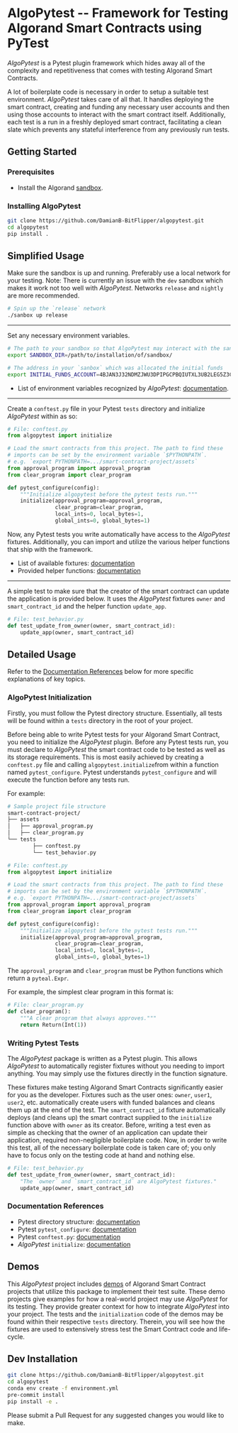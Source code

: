 # AlgoPytest -- Framework for Testing Algorand Smart Contracts using PyTest

*AlgoPytest* is a Pytest plugin framework which hides away all of the complexity and repetitiveness that comes with testing Algorand Smart Contracts. 

A lot of boilerplate code is necessary in order to setup a suitable test environment. *AlgoPytest* takes care of all that. It handles deploying the smart contract, creating and funding any necessary user accounts and then using those accounts to interact with the smart contract itself. Additionally, each test is a run in a freshly deployed smart contract, facilitating a clean slate which prevents any stateful interference from any previously run tests. 

## Getting Started

### Prerequisites

- Install the Algorand [sandbox](https://github.com/algorand/sandbox).

### Installing AlgoPytest
```bash
git clone https://github.com/DamianB-BitFlipper/algopytest.git
cd algopytest
pip install .
```

## Simplified Usage
Make sure the sandbox is up and running. Preferably use a local network for your testing. Note: There is currently an issue with the `dev` sandbox which makes it work not too well with *AlgoPytest*. Networks `release` and `nightly` are more recommended.
```bash
# Spin up the `release` network
./sanbox up release
```
---
Set any necessary environment variables. 
```bash
# The path to your sandbox so that AlgoPytest may interact with the sandbox
export SANDBOX_DIR=/path/to/installation/of/sandbox/

# The address in your `sanbox` which was allocated the initial funds
export INITIAL_FUNDS_ACCOUNT=4BJAN3J32NDMZJWU3DPIPGCPBQIUTXL3UB2LEG5Z3CFPRJZOOZC2GH5DMQ
```
- List of environment variables recognized by *AlgoPytest*: [documentation](TODO).

----
Create a `conftest.py` file in your Pytest `tests` directory and initialize *AlgoPytest* within as so:

```python
# File: conftest.py
from algopytest import initialize

# Load the smart contracts from this project. The path to find these
# imports can be set by the environment variable `$PYTHONPATH`.
# e.g. `export PYTHONPATH=.../smart-contract-project/assets`
from approval_program import approval_program
from clear_program import clear_program

def pytest_configure(config):
    """Initialize algopytest before the pytest tests run."""
    initialize(approval_program=approval_program, 
               clear_program=clear_program,
               local_ints=0, local_bytes=1, 
               global_ints=0, global_bytes=1)
```

Now, any Pytest tests you write automatically have access to the *AlgoPytest* fixtures. Additionally, you can import and utilize the various helper functions that ship with the framework.

- List of available fixtures: [documentation](https://algopytest.readthedocs.io/en/latest/fixtures.html)
- Provided helper functions: [documentation](https://algopytest.readthedocs.io/en/latest/algopytest.html)
----
A simple test to make sure that the creator of the smart contract can update the application is provided below. It uses the *AlgoPytest* fixtures `owner` and `smart_contract_id` and the helper function `update_app`.

```python
# File: test_behavior.py
def test_update_from_owner(owner, smart_contract_id):
    update_app(owner, smart_contract_id)
```

## Detailed Usage
Refer to the [Documentation References](./README.md#TODO) below for more specific explanations of key topics.

### AlgoPytest Initialization
Firstly, you must follow the Pytest directory structure. Essentially, all tests will be found within a `tests` directory in the root of your project.

Before being able to write Pytest tests for your Algorand Smart Contract, you need to initialize the *AlgoPytest* plugin. Before any Pytest tests run, you must declare to *AlgoPytest* the smart contract code to be tested as well as its storage requirements. This is most easily achieved by creating a `conftest.py` file and calling `algopytest.initialize`from within a function named `pytest_configure`. Pytest understands `pytest_configure` and will execute the function before any tests run.

For example:
```bash
# Sample project file structure
smart-contract-project/
├── assets
│   ├── approval_program.py
│   ├── clear_program.py
└── tests
        ├── conftest.py
        └── test_behavior.py
```

```python
# File: conftest.py
from algopytest import initialize

# Load the smart contracts from this project. The path to find these
# imports can be set by the environment variable `$PYTHONPATH`.
# e.g. `export PYTHONPATH=.../smart-contract-project/assets`
from approval_program import approval_program
from clear_program import clear_program

def pytest_configure(config):
    """Initialize algopytest before the pytest tests run."""
    initialize(approval_program=approval_program, 
               clear_program=clear_program,
               local_ints=0, local_bytes=1, 
               global_ints=0, global_bytes=1)
```

The `approval_program` and `clear_program` must be Python functions which return a `pyteal.Expr`. 

For example, the simplest clear program in this format is:
```python
# File: clear_program.py
def clear_program():
    """A clear program that always approves."""
    return Return(Int(1))
```

### Writing Pytest Tests

The *AlgoPytest* package is written as a Pytest plugin. This allows *AlgoPytest* to automatically register fixtures without you needing to import anything.  You may simply use the fixtures directly in the function signature.

These fixtures make testing Algorand Smart Contracts significantly easier for you as the developer. Fixtures such as the user ones: `owner`, `user1`, `user2`, etc. automatically create users with funded balances and cleans them up at the end of the test. The `smart_contract_id` fixture automatically deploys (and cleans up) the smart contract supplied to the `initialize` function above with `owner` as its creator. Before, writing a test even as simple as checking that the owner of an application can update their application, required non-negligible boilerplate code. Now, in order to write this test, all of the necessary boilerplate code is taken care of; you only have to focus only on the testing code at hand and nothing else.

```python
# File: test_behavior.py
def test_update_from_owner(owner, smart_contract_id):
    "The `owner` and `smart_contract_id` are AlgoPytest fixtures."
    update_app(owner, smart_contract_id)
```

### Documentation References
- Pytest directory structure: [documentation](https://docs.pytest.org/en/6.2.x/goodpractices.html#choosing-a-test-layout-import-rules)
- Pytest `pytest_configure`: [documentation](https://docs.pytest.org/en/6.2.x/reference.html#pytest.hookspec.pytest_configure)
- Pytest `conftest.py`: [documentation](https://docs.pytest.org/en/latest/reference/fixtures.html#conftest-py-sharing-fixtures-across-multiple-files)
- *AlgoPytest* `initialize`: [documentation](https://algopytest.readthedocs.io/en/latest/algopytest.html#algopytest.initialize)

## Demos

This *AlgoPytest* project includes [demos](TODO) of Algorand Smart Contract projects that utilize this package to implement their test suite. These demo projects give examples for how a real-world project may use *AlgoPytest* for its testing. They provide greater context for how to integrate *AlgoPytest* into your project. The tests and the `initialization` code of the demos may be found within their respective `tests` directory. Therein, you will see how the fixtures are used to extensively stress test the Smart Contract code and life-cycle. 

## Dev Installation
```bash
git clone https://github.com/DamianB-BitFlipper/algopytest.git
cd algopytest
conda env create -f environment.yml
pre-commit install
pip install -e .
```

Please submit a Pull Request for any suggested changes you would like to make.
